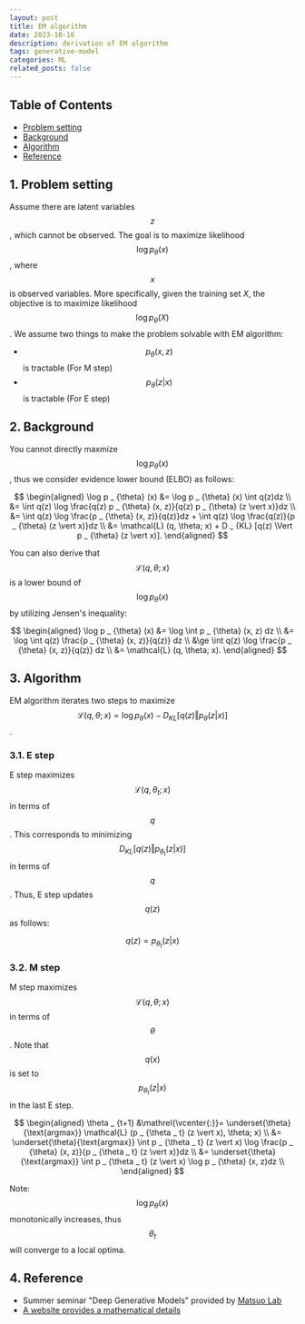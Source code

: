 ```yaml
---
layout: post
title: EM algorithm
date: 2023-10-16
description: derivation of EM algorithm
tags: generative-model
categories: ML
related_posts: false
---
```


## Table of Contents
- [Problem setting](#1-problem-setting)
- [Background](#2-background)
- [Algorithm](#3-algorithm)
- [Reference](#4-reference)

## 1. Problem setting
Assume there are latent variables $$ z $$, which cannot be observed. The goal is to maximize likelihood $$ \log p _ {\theta} (x) $$, where $$ x $$ is observed variables. More specifically, given the training set $X$, the objective is to maximize likelihood $$ \log p _ {\theta} (X) $$. We assume two things to make the problem solvable with EM algorithm:
- $$ p _ {\theta} (x, z) $$ is tractable (For M step)
- $$ p _ {\theta} (z \vert x) $$ is tractable (For E step)



## 2. Background
You cannot directly maxmize $$ \log p _ {\theta} (x) $$, thus we consider evidence lower bound (ELBO) as follows:

$$
\begin{aligned}
\log p _ {\theta} (x) &= \log p _ {\theta} (x) \int q(z)dz \\
&= \int q(z) \log \frac{q(z) p _ {\theta} (x, z)}{q(z) p _ {\theta} (z \vert x)}dz \\
&= \int q(z) \log \frac{p _ {\theta} (x, z)}{q(z)}dz + \int q(z) \log \frac{q(z)}{p _ {\theta} (z \vert x)}dz \\
&= \mathcal{L} (q, \theta; x) + D _ {KL} [q(z) \Vert p _ {\theta} (z \vert x)].
\end{aligned}
$$

You can also derive that $$ \mathcal{L} (q, \theta; x) $$ is a lower bound of $$ \log p _ {\theta} (x) $$ by utilizing Jensen's inequality:

$$
\begin{aligned}
\log p _ {\theta} (x) &= \log \int p _ {\theta} (x, z) dz \\
&= \log \int q(z) \frac{p _ {\theta} (x, z)}{q(z)} dz \\
&\ge \int q(z) \log \frac{p _ {\theta} (x, z)}{q(z)} dz \\
&= \mathcal{L} (q, \theta; x).
\end{aligned}
$$

## 3. Algorithm
EM algorithm iterates two steps to maximize $$ \mathcal{L} (q, \theta; x) = \log p _ {\theta} (x) - D _ {KL} [q(z) \Vert p _ {\theta} (z \vert x)] $$.

### 3.1. E step
E step maximizes $$ \mathcal{L} (q, \theta _ t; x) $$ in terms of $$ q $$. This corresponds to minimizing $$ D _ {KL} [q(z) \Vert p _ {\theta _ t} (z \vert x)] $$ in terms of $$ q $$. Thus, E step updates $$ q(z) $$ as follows:

$$q(z) = p _ {\theta _ t} (z \vert x)$$

### 3.2. M step
M step maximizes $$ \mathcal{L} (q, \theta; x) $$ in terms of $$ \theta $$. Note that $$ q(x) $$ is set to $$ p _ {\theta _ t} (z \vert x) $$ in the last E step.

$$
\begin{aligned}
\theta _ {t+1} &\mathrel{\vcenter{:}}= \underset{\theta}{\text{argmax}} \mathcal{L} (p _ {\theta _ t} (z \vert x), \theta; x) \\
&= \underset{\theta}{\text{argmax}} \int p _ {\theta _ t} (z \vert x) \log \frac{p _ {\theta} (x, z)}{p _ {\theta _ t} (z \vert x)}dz \\
&= \underset{\theta}{\text{argmax}} \int p _ {\theta _ t} (z \vert x) \log p _ {\theta} (x, z)dz \\
\end{aligned}
$$

Note: $$ \log p _ \theta (x) $$ monotonically increases, thus $$ \theta _ t $$ will converge to a local optima.

## 4. Reference
- Summer seminar "Deep Generative Models" provided by [Matsuo Lab](https://weblab.t.u-tokyo.ac.jp/)
- [A website provides a mathematical details](https://academ-aid.com/ml/em)